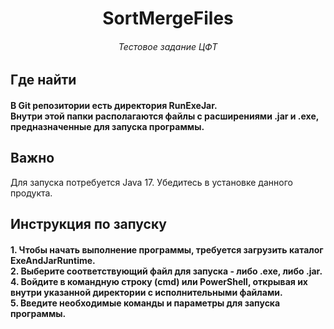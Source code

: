 <h1 align="center">SortMergeFiles</h1>
<h6 align="center">Тестовое задание ЦФТ</h6>
<h2 align="left">Где найти</h2>
<h4 align="left">В Git репозитории есть директория RunExeJar. <br>Внутри этой папки располагаются файлы с расширениями .jar и .exe, предназначенные для запуска программы.</h4>
<h2 align="left">Важно</h2>
<p align="left">Для запуска потребуется Java 17. Убедитесь в установке данного продукта.</p>
<h2 align="left">Инструкция по запуску</h2>
<h4 align="left">1. Чтобы начать выполнение программы, требуется загрузить каталог ExeAndJarRuntime.<br>2. Выберите соответствующий файл для запуска - либо .exe, либо .jar.<br>4. Войдите в командную строку (cmd) или PowerShell, открывая их внутри указанной директории с исполнительными файлами.<br>5. Введите необходимые команды и параметры для запуска программы.</h4>
